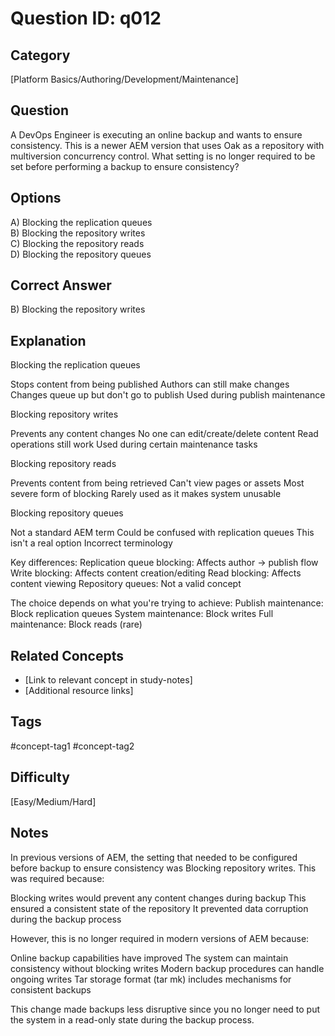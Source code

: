 # Question ID: q012

## Category
[Platform Basics/Authoring/Development/Maintenance]

## Question
A DevOps Engineer is executing an online backup and wants to ensure consistency. This is a newer AEM version that uses Oak as a repository with multiversion concurrency control.
What setting is no longer required to be set before performing a backup to ensure consistency?

## Options
A) Blocking the replication queues  <br /> 
B) Blocking the repository writes  <br /> 
C) Blocking the repository reads  <br /> 
D) Blocking the repository queues  <br /> 

## Correct Answer
B) Blocking the repository writes

## Explanation
Blocking the replication queues

Stops content from being published
Authors can still make changes
Changes queue up but don't go to publish
Used during publish maintenance


Blocking repository writes

Prevents any content changes
No one can edit/create/delete content
Read operations still work
Used during certain maintenance tasks


Blocking repository reads

Prevents content from being retrieved
Can't view pages or assets
Most severe form of blocking
Rarely used as it makes system unusable


Blocking repository queues

Not a standard AEM term
Could be confused with replication queues
This isn't a real option
Incorrect terminology

Key differences:
Replication queue blocking: Affects author → publish flow
Write blocking: Affects content creation/editing
Read blocking: Affects content viewing
Repository queues: Not a valid concept

The choice depends on what you're trying to achieve:
Publish maintenance: Block replication queues
System maintenance: Block writes
Full maintenance: Block reads (rare)

## Related Concepts
- [Link to relevant concept in study-notes]
- [Additional resource links]

## Tags
#concept-tag1 #concept-tag2

## Difficulty
[Easy/Medium/Hard]

## Notes
In previous versions of AEM, the setting that needed to be configured before backup to ensure consistency was Blocking repository writes.
This was required because:

Blocking writes would prevent any content changes during backup
This ensured a consistent state of the repository
It prevented data corruption during the backup process

However, this is no longer required in modern versions of AEM because:

Online backup capabilities have improved
The system can maintain consistency without blocking writes
Modern backup procedures can handle ongoing writes
Tar storage format (tar mk) includes mechanisms for consistent backups

This change made backups less disruptive since you no longer need to put the system in a read-only state during the backup process.